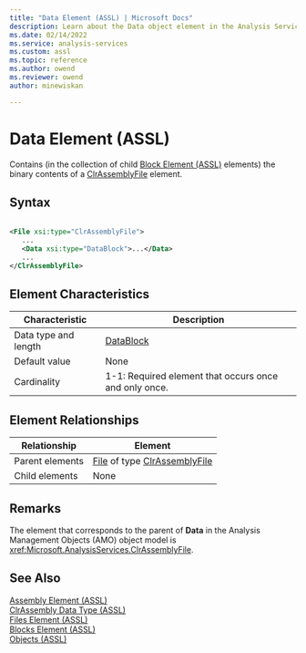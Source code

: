 ```yaml
---
title: "Data Element (ASSL) | Microsoft Docs"
description: Learn about the Data object element in the Analysis Services Scripting Language (ASSL) schema.
ms.date: 02/14/2022
ms.service: analysis-services
ms.custom: assl
ms.topic: reference
ms.author: owend
ms.reviewer: owend
author: minewiskan

---
```

# Data Element (ASSL)

  Contains (in the collection of child [Block Element &#40;ASSL&#41;](../objects/block-element-assl.md) elements) the binary contents of a [ClrAssemblyFile](../data-type/clrassemblyfile-data-type-assl.md) element.  
  
## Syntax  
  
```xml  
  
<File xsi:type="ClrAssemblyFile">  
   ...  
   <Data xsi:type="DataBlock">...</Data>  
   ...  
</ClrAssemblyFile>  
```  
  
## Element Characteristics  
  
|Characteristic|Description|  
|--------------------|-----------------|  
|Data type and length|[DataBlock](../data-type/datablock-data-type-assl.md)|  
|Default value|None|  
|Cardinality|1-1: Required element that occurs once and only once.|  
  
## Element Relationships  
  
|Relationship|Element|  
|------------------|-------------|  
|Parent elements|[File](../objects/file-element-assl.md) of type [ClrAssemblyFile](../data-type/clrassemblyfile-data-type-assl.md)|  
|Child elements|None|  
  
## Remarks  
 The element that corresponds to the parent of **Data** in the Analysis Management Objects (AMO) object model is <xref:Microsoft.AnalysisServices.ClrAssemblyFile>.  
  
## See Also  
 [Assembly Element &#40;ASSL&#41;](../objects/assembly-element-assl.md)   
 [ClrAssembly Data Type &#40;ASSL&#41;](../data-type/clrassembly-data-type-assl.md)   
 [Files Element &#40;ASSL&#41;](../collections/files-element-assl.md)   
 [Blocks Element &#40;ASSL&#41;](../collections/blocks-element-assl.md)   
 [Objects &#40;ASSL&#41;](../objects/objects-assl.md)  
  
  

